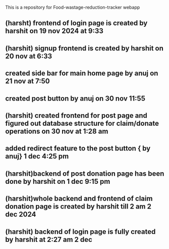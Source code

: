 This is a repository for Food-wastage-reduction-tracker webapp
## (harsht) frontend of login page is created by harshit on 19 nov 2024 at 9:33
## (harshit) signup frontend is created by harshit on 20 nov at 6:33
## created side bar for main home page by anuj on 21 nov at 7:50
## created post button by anuj on 30 nov 11:55 
## (harshit) created frontend for post page and figured out database structure for claim/donate operations on 30 nov at 1:28 am 
## added redirect feature to the post button { by anuj} 1 dec 4:25 pm
## (harshit)backend of post donation page has been done by harshit on 1 dec 9:15 pm
## (harshit)whole backend and frontend of claim donation page is created by harshit till 2 am 2 dec 2024
## (harshit) backend of login page is fully created by harshit at 2:27 am 2 dec
